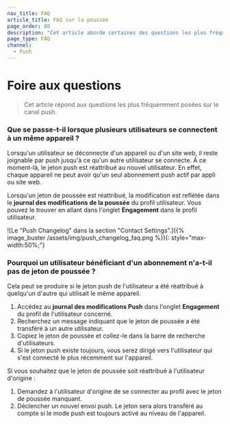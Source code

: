 ```yaml
---
nav_title: FAQ
article_title: FAQ sur la poussée
page_order: 80
description: "Cet article aborde certaines des questions les plus fréquemment posées lors de l'implémentation des campagnes de push."
page_type: FAQ
channel:
  - Push
---
```


# Foire aux questions

> Cet article répond aux questions les plus fréquemment posées sur le canal push.

### Que se passe-t-il lorsque plusieurs utilisateurs se connectent à un même appareil ?

Lorsqu'un utilisateur se déconnecte d'un appareil ou d'un site web, il reste joignable par push jusqu'à ce qu'un autre utilisateur se connecte. À ce moment-là, le jeton push est réattribué au nouvel utilisateur. En effet, chaque appareil ne peut avoir qu'un seul abonnement push actif par appli ou site web.

Lorsqu'un jeton de poussée est réattribué, la modification est reflétée dans le **journal des modifications de la poussée** du profil utilisateur. Vous pouvez le trouver en allant dans l'onglet **Engagement** dans le profil utilisateur.

![Le "Push Changelog" dans la section "Contact Settings".]({% image_buster /assets/img/push_changelog_faq.png %}){: style="max-width:50%;"}

### Pourquoi un utilisateur bénéficiant d'un abonnement n'a-t-il pas de jeton de poussée ?

Cela peut se produire si le jeton push de l'utilisateur a été réattribué à quelqu'un d'autre qui utilisait le même appareil.

1. Accédez au **journal des modifications Push** dans l'onglet **Engagement** du profil de l'utilisateur concerné.
2. Recherchez un message indiquant que le jeton de poussée a été transféré à un autre utilisateur.
3. Copiez le jeton de poussée et collez-le dans la barre de recherche d'utilisateurs. 
4. Si le jeton push existe toujours, vous serez dirigé vers l'utilisateur qui s'est connecté le plus récemment sur l'appareil.

Si vous souhaitez que le jeton de poussée soit réattribué à l'utilisateur d'origine :

1. Demandez à l'utilisateur d'origine de se connecter au profil avec le jeton de poussée manquant.
2. Déclencher un nouvel envoi push. Le jeton sera alors transféré au compte si le mode push est toujours activé au niveau de l'appareil.

